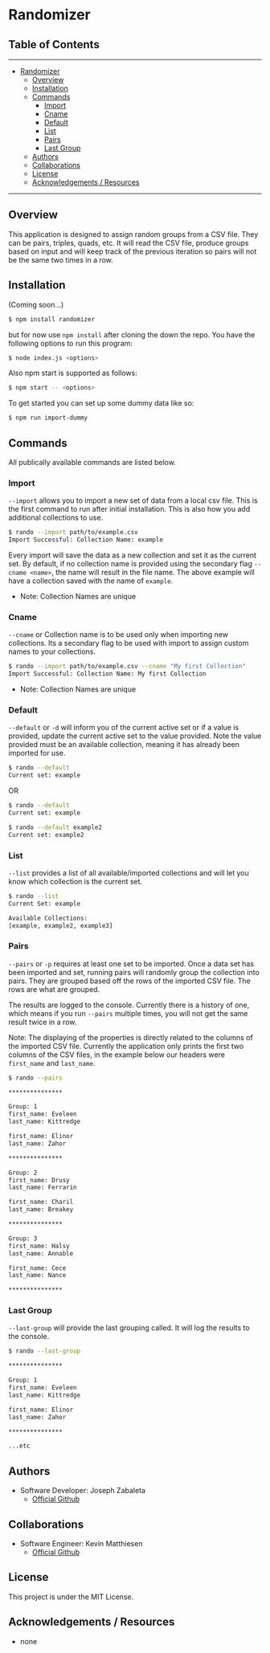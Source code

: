 # Randomizer

## Table of Contents
---
- [Randomizer](#randomizer)
    - [Overview](#overview)
    - [Installation](#installation)
    - [Commands](#commands)
        - [Import](#import)
        - [Cname](#cname)
        - [Default](#default)
        - [List](#list)
        - [Pairs](#pairs)
        - [Last Group](#last-group)
    - [Authors](#authors)
    - [Collaborations](#collaborations)
    - [License](#license)
    - [Acknowledgements / Resources](#acknowledgements-/-resources)
---

## Overview
This application is designed to assign random groups from a CSV file. They can be pairs, triples, quads, etc. It will read the CSV file, produce groups based on input and will keep track of the previous iteration so pairs will not be the same two times in a row.


## Installation
(Coming soon...)
```bash
$ npm install randomizer
```
but for now use `npm install` after cloning the down the repo. You have the following options to run this program:
```bash
$ node index.js <options>
```
Also npm start is supported as follows:
```bash
$ npm start -- <options>
```

To get started you can set up some dummy data like so:
```bash
$ npm run import-dummy
```

## Commands
All publically available commands are listed below.


### Import
`--import` allows you to import a new set of data from a local csv file. This is the first command to run after initial installation. This is also how you add additional collections to use.

```bash
$ rando --import path/to/example.csv
Import Successful: Collection Name: example
```

Every import will save the data as a new collection and set it as the current set. By default, if no collection name is provided using the secondary flag `--cname <name>`, the name will result in the file name. The above example will have a collection saved with the name of `example`.
- Note: Collection Names are unique


### Cname
`--cname` or Collection name is to be used only when importing new collections. Its a secondary flag to be used with import to assign custom names to your collections.

```bash
$ rando --import path/to/example.csv --cname "My first Collection"
Import Successful: Collection Name: My first Collection
```
- Note: Collection Names are unique

### Default
`--default` or `-d` will inform you of the current active set or if a value is provided, update the current active set to the value provided. Note the value provided must be an available collection, meaning it has already been imported for use.
```bash
$ rando --default
Current set: example
```
OR
```bash
$ rando --default
Current set: example

$ rando --default example2
Current set: example2
```

### List
`--list` provides a list of all available/imported collections and will let you know which collection is the current set.
```bash
$ rando --list
Current Set: example

Available Collections:
[example, example2, example3]
```

### Pairs
`--pairs` or `-p` requires at least one set to be imported. Once a data set has been imported and set, running pairs will randomly group the collection into pairs. They are grouped based off the rows of the imported CSV file. The rows are what are grouped.

The results are logged to the console. Currently there is a history of one, which means if you run `--pairs` multiple times, you will not get the same result twice in a row.

Note: The displaying of the properties is directly related to the columns of the imported CSV file. Currently the application only prints the first two columns of the CSV files, in the example below our headers were `first_name` and `last_name`.

```bash
$ rando --pairs

***************

Group: 1
first_name: Eveleen
last_name: Kittredge

first_name: Elinor
last_name: Zahor

***************

Group: 2
first_name: Drusy
last_name: Ferrarin

first_name: Charil
last_name: Breakey

***************

Group: 3
first_name: Halsy
last_name: Annable

first_name: Cece
last_name: Nance

***************
```

### Last Group
`--last-group` will provide the last grouping called. It will log the results to the console.
```bash
$ rando --last-group

***************

Group: 1
first_name: Eveleen
last_name: Kittredge

first_name: Elinor
last_name: Zahor

***************

...etc
```


## Authors
- Software Developer: Joseph Zabaleta
    - [Official Github](https://github.com/joseph-zabaleta)


## Collaborations
- Software Engineer: Kevin Matthiesen
    - [Official Github](https://github.com/kmatthiesen)

## License
This project is under the MIT License.


## Acknowledgements / Resources
- none
